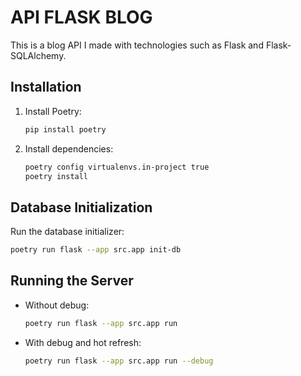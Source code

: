 # API FLASK BLOG

This is a blog API I made with technologies such as Flask and Flask-SQLAlchemy.

## Installation

1. Install Poetry:
    ```sh
    pip install poetry
    ```

2. Install dependencies:
    ```sh
    poetry config virtualenvs.in-project true
    poetry install
    ```

## Database Initialization

Run the database initializer:
```sh
poetry run flask --app src.app init-db
```

## Running the Server

- Without debug:
    ```sh
    poetry run flask --app src.app run
    ```

- With debug and hot refresh:
    ```sh
    poetry run flask --app src.app run --debug
    ```